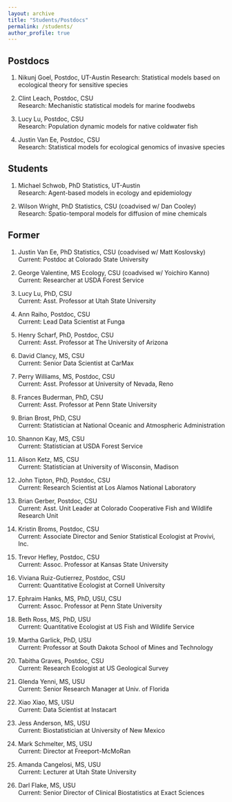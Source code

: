 ```yaml
---
layout: archive
title: "Students/Postdocs"
permalink: /students/
author_profile: true
---
```


Postdocs
------

1. Nikunj Goel, Postdoc, UT-Austin 
Research:  Statistical models based on ecological theory for sensitive species  

1. Clint Leach, Postdoc, CSU  
Research:  Mechanistic statistical models for marine foodwebs

1. Lucy Lu, Postdoc, CSU  
Research:  Population dynamic models for native coldwater fish

1. Justin Van Ee, Postdoc, CSU  
Research:  Statistical models for ecological genomics of invasive species 

Students
------

1. Michael Schwob, PhD Statistics, UT-Austin   
Research:  Agent-based models in ecology and epidemiology 

1. Wilson Wright, PhD Statistics, CSU (coadvised w/ Dan Cooley)  
Research:  Spatio-temporal models for diffusion of mine chemicals 

Former
------

1. Justin Van Ee, PhD Statistics, CSU (coadvised w/ Matt Koslovsky)  
Current:  Postdoc at Colorado State University 

1. George Valentine, MS Ecology, CSU (coadvised w/ Yoichiro Kanno)  
Current:  Researcher at USDA Forest Service

1. Lucy Lu, PhD, CSU   
Current:  Asst. Professor at Utah State University 

1. Ann Raiho, Postdoc, CSU  
Current:  Lead Data Scientist at Funga 

1. Henry Scharf, PhD, Postdoc, CSU  
Current:  Asst. Professor at The University of Arizona 

1. David Clancy, MS, CSU  
Current:  Senior Data Scientist at CarMax 

1. Perry Williams, MS, Postdoc, CSU  
Current:  Asst. Professor at University of Nevada, Reno

1. Frances Buderman, PhD, CSU  
Current:  Asst. Professor at Penn State University

1. Brian Brost, PhD, CSU  
Current:  Statistician at National Oceanic and Atmospheric Administration 

1. Shannon Kay, MS, CSU  
Current:  Statistician at USDA Forest Service 

1. Alison Ketz, MS, CSU  
Current:  Statistician at University of Wisconsin, Madison 

1. John Tipton, PhD, Postdoc, CSU  
Current:  Research Scientist at Los Alamos National Laboratory 

1. Brian Gerber, Postdoc, CSU  
Current:  Asst. Unit Leader at Colorado Cooperative Fish and Wildlife Research Unit 

1. Kristin Broms, Postdoc, CSU  
Current:  Associate Director and Senior Statistical Ecologist at Provivi, Inc.

1. Trevor Hefley, Postdoc, CSU  
Current:  Assoc. Professor at Kansas State University 

1. Viviana Ruiz-Gutierrez, Postdoc, CSU  
Current:  Quantitative Ecologist at Cornell University 

1. Ephraim Hanks, MS, PhD, USU, CSU  
Current:  Assoc. Professor at Penn State University 

1. Beth Ross, MS, PhD, USU  
Current:  Quantitative Ecologist at US Fish and Wildlife Service 

1. Martha Garlick, PhD, USU  
Current:  Professor at South Dakota School of Mines and Technology 

1. Tabitha Graves, Postdoc, CSU  
Current:  Research Ecologist at US Geological Survey 

1. Glenda Yenni, MS, USU  
Current:  Senior Research Manager at Univ. of Florida 

1. Xiao Xiao, MS, USU  
Current:  Data Scientist at Instacart

1. Jess Anderson, MS, USU  
Current:  Biostatistician at University of New Mexico 

1. Mark Schmelter, MS, USU  
Current:  Director at Freeport-McMoRan 

1. Amanda Cangelosi, MS, USU  
Current:  Lecturer at Utah State University

1. Darl Flake, MS, USU  
Current:  Senior Director of Clinical Biostatistics at Exact Sciences 

